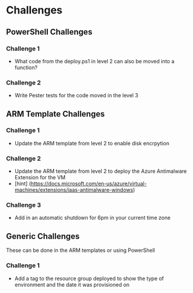 # Challenges

## PowerShell Challenges

### Challenge 1

- What code from the deploy.ps1 in level 2 can also be moved into a function?

### Challenge 2

- Write Pester tests for the code moved in the level 3

## ARM Template Challenges

### Challenge 1

- Update the ARM template from level 2 to enable disk encrpytion

### Challenge 2

- Update the ARM template from level 2 to deploy the Azure Antimalware Extension for the VM
- [hint] (https://docs.microsoft.com/en-us/azure/virtual-machines/extensions/iaas-antimalware-windows)

### Challenge 3

- Add in an automatic shutdown for 6pm in your current time zone

## Generic Challenges

These can be done in the ARM templates or using PowerShell

### Challenge 1

- Add a tag to the resource group deployed to show the type of environment and the date it was provisioned on
